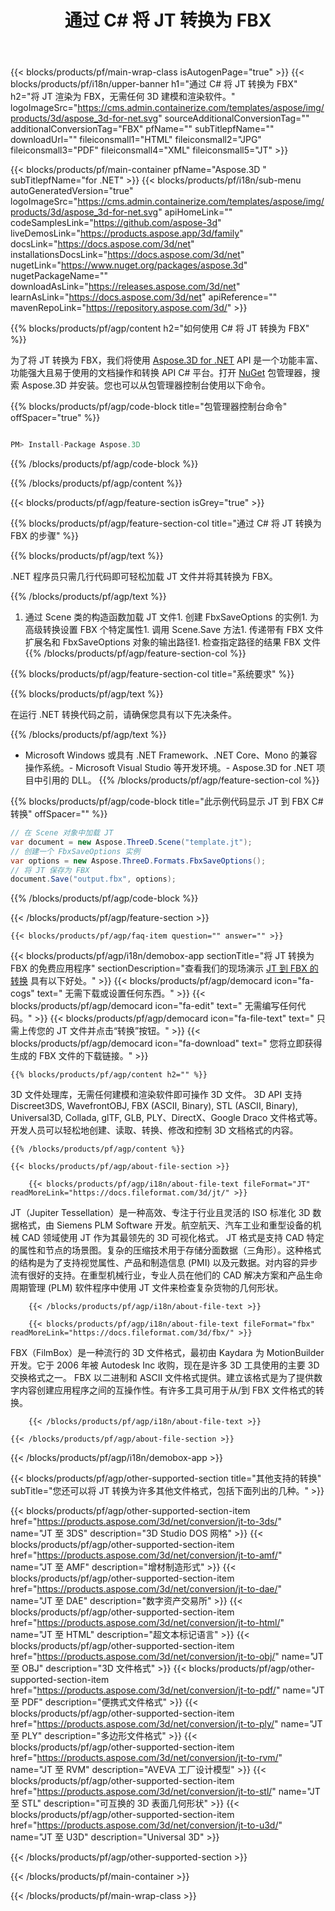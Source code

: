 ﻿---
title: 通过 C# 将 JT 转换为 FBX 
weight: 1780
url: /zh/net/conversion/jt-to-fbx/ 
description: JT 到 FBX C# 转换的示例代码。使用 API 示例代码在 VB.NET、Asp.NET 或任何基于 .NET 的应用程序中将 JT 文件批量转换为 FBX。
---
{{< blocks/products/pf/main-wrap-class isAutogenPage="true" >}}
{{< blocks/products/pf/i18n/upper-banner h1="通过 C# 将 JT 转换为 FBX" h2="将 JT 渲染为 FBX，无需任何 3D 建模和渲染软件。" logoImageSrc="https://cms.admin.containerize.com/templates/aspose/img/products/3d/aspose_3d-for-net.svg" sourceAdditionalConversionTag="" additionalConversionTag="FBX" pfName="" subTitlepfName="" downloadUrl="" fileiconsmall1="HTML" fileiconsmall2="JPG" fileiconsmall3="PDF" fileiconsmall4="XML" fileiconsmall5="JT" >}}

{{< blocks/products/pf/main-container pfName="Aspose.3D " subTitlepfName="for .NET" >}}
{{< blocks/products/pf/i18n/sub-menu autoGeneratedVersion="true" logoImageSrc="https://cms.admin.containerize.com/templates/aspose/img/products/3d/aspose_3d-for-net.svg" apiHomeLink="" codeSamplesLink="https://github.com/aspose-3d" liveDemosLink="https://products.aspose.app/3d/family" docsLink="https://docs.aspose.com/3d/net" installationsDocsLink="https://docs.aspose.com/3d/net" nugetLink="https://www.nuget.org/packages/aspose.3d" nugetPackageName="" downloadAsLink="https://releases.aspose.com/3d/net" learnAsLink="https://docs.aspose.com/3d/net" apiReference="" mavenRepoLink="https://repository.aspose.com/3d/" >}}

{{% blocks/products/pf/agp/content h2="如何使用 C# 将 JT 转换为 FBX" %}}

 为了将 JT 转换为 FBX，我们将使用
 [Aspose.3D for .NET](https://products.aspose.com/3d/net) 
 API 是一个功能丰富、功能强大且易于使用的文档操作和转换 API C# 平台。打开
 [NuGet](https://www.nuget.org/packages/aspose.3d) 
 包管理器，搜索
 Aspose.3D 
 并安装。您也可以从包管理器控制台使用以下命令。

{{% blocks/products/pf/agp/code-block title="包管理器控制台命令" offSpacer="true" %}}

```cs

PM> Install-Package Aspose.3D


```

{{% /blocks/products/pf/agp/code-block %}}

{{% /blocks/products/pf/agp/content %}}

{{< blocks/products/pf/agp/feature-section isGrey="true" >}}

{{% blocks/products/pf/agp/feature-section-col title="通过 C# 将 JT 转换为 FBX 的步骤" %}}

{{% blocks/products/pf/agp/text %}}

 .NET 程序员只需几行代码即可轻松加载 JT 文件并将其转换为 FBX。

{{% /blocks/products/pf/agp/text %}}

1. 通过 Scene 类的构造函数加载 JT 文件1. 创建 FbxSaveOptions 的实例1. 为高级转换设置 FBX 个特定属性1. 调用 Scene.Save 方法1. 传递带有 FBX 文件扩展名和 FbxSaveOptions 对象的输出路径1. 检查指定路径的结果 FBX 文件
{{% /blocks/products/pf/agp/feature-section-col %}}

{{% blocks/products/pf/agp/feature-section-col title="系统要求" %}}

{{% blocks/products/pf/agp/text %}}

 在运行 .NET 转换代码之前，请确保您具有以下先决条件。

{{% /blocks/products/pf/agp/text %}}

- Microsoft Windows 或具有 .NET Framework、.NET Core、Mono 的兼容操作系统。- Microsoft Visual Studio 等开发环境。- Aspose.3D for .NET 项目中引用的 DLL。
{{% /blocks/products/pf/agp/feature-section-col %}}

{{% blocks/products/pf/agp/code-block title="此示例代码显示 JT 到 FBX C# 转换" offSpacer="" %}}

```cs
// 在 Scene 对象中加载 JT 
var document = new Aspose.ThreeD.Scene("template.jt");
// 创建一个 FbxSaveOptions 实例 
var options = new Aspose.ThreeD.Formats.FbxSaveOptions();
// 将 JT 保存为 FBX 
document.Save("output.fbx", options); 


```

{{% /blocks/products/pf/agp/code-block %}}

{{< /blocks/products/pf/agp/feature-section >}}

    {{< blocks/products/pf/agp/faq-item question="" answer="" >}}
 

<!-- aboutfile Starts -->

{{< blocks/products/pf/agp/i18n/demobox-app sectionTitle="将 JT 转换为 FBX 的免费应用程序" sectionDescription="查看我们的现场演示 [JT 到 FBX 的转换](https://products.aspose.app/3d/conversion/jt-to-fbx) 具有以下好处。" >}}
        {{< blocks/products/pf/agp/democard icon="fa-cogs" text=" 无需下载或设置任何东西。" >}}
        {{< blocks/products/pf/agp/democard icon="fa-edit" text=" 无需编写任何代码。" >}}
        {{< blocks/products/pf/agp/democard icon="fa-file-text" text=" 只需上传您的 JT 文件并点击“转换”按钮。" >}}
        {{< blocks/products/pf/agp/democard icon="fa-download" text=" 您将立即获得生成的 FBX 文件的下载链接。" >}}

    {{% blocks/products/pf/agp/content h2="" %}}

 3D 文件处理库，无需任何建模和渲染软件即可操作 3D 文件。 3D API 支持 Discreet3DS, WavefrontOBJ, FBX (ASCII, Binary), STL (ASCII, Binary), Universal3D, Collada, glTF, GLB, PLY、DirectX、Google Draco 文件格式等。开发人员可以轻松地创建、读取、转换、修改和控制 3D 文档格式的内容。



    {{% /blocks/products/pf/agp/content %}}

    {{< blocks/products/pf/agp/about-file-section >}}

        {{< blocks/products/pf/agp/i18n/about-file-text fileFormat="JT" readMoreLink="https://docs.fileformat.com/3d/jt/" >}}
JT（Jupiter Tessellation）是一种高效、专注于行业且灵活的 ISO 标准化 3D 数据格式，由 Siemens PLM Software 开发。航空航天、汽车工业和重型设备的机械 CAD 领域使用 JT 作为其最领先的 3D 可视化格式。 JT 格式是支持 CAD 特定的属性和节点的场景图。复杂的压缩技术用于存储分面数据（三角形）。这种格式的结构是为了支持视觉属性、产品和制造信息 (PMI) 以及元数据。对内容的异步流有很好的支持。在重型机械行业，专业人员在他们的 CAD 解决方案和产品生命周期管理 (PLM) 软件程序中使用 JT 文件来检查复杂货物的几何形状。

        {{< /blocks/products/pf/agp/i18n/about-file-text >}}

        {{< blocks/products/pf/agp/i18n/about-file-text fileFormat="fbx" readMoreLink="https://docs.fileformat.com/3d/fbx/" >}}
FBX（FilmBox）是一种流行的 3D 文件格式，最初由 Kaydara 为 MotionBuilder 开发。它于 2006 年被 Autodesk Inc 收购，现在是许多 3D 工具使用的主要 3D 交换格式之一。 FBX 以二进制和 ASCII 文件格式提供。建立该格式是为了提供数字内容创建应用程序之间的互操作性。有许多工具可用于从/到 FBX 文件格式的转换。

        {{< /blocks/products/pf/agp/i18n/about-file-text >}}

    {{< /blocks/products/pf/agp/about-file-section >}}

{{< /blocks/products/pf/agp/i18n/demobox-app >}}

<!-- aboutfile Ends -->

{{< blocks/products/pf/agp/other-supported-section title="其他支持的转换" subTitle="您还可以将 JT 转换为许多其他文件格式，包括下面列出的几种。" >}}

{{< blocks/products/pf/agp/other-supported-section-item href="https://products.aspose.com/3d/net/conversion/jt-to-3ds/" name="JT 至 3DS" description="3D Studio DOS 网格" >}}
{{< blocks/products/pf/agp/other-supported-section-item href="https://products.aspose.com/3d/net/conversion/jt-to-amf/" name="JT 至 AMF" description="增材制造形式" >}}
{{< blocks/products/pf/agp/other-supported-section-item href="https://products.aspose.com/3d/net/conversion/jt-to-dae/" name="JT 至 DAE" description="数字资产交易所" >}}
{{< blocks/products/pf/agp/other-supported-section-item href="https://products.aspose.com/3d/net/conversion/jt-to-html/" name="JT 至 HTML" description="超文本标记语言" >}}
{{< blocks/products/pf/agp/other-supported-section-item href="https://products.aspose.com/3d/net/conversion/jt-to-obj/" name="JT 至 OBJ" description="3D 文件格式" >}}
{{< blocks/products/pf/agp/other-supported-section-item href="https://products.aspose.com/3d/net/conversion/jt-to-pdf/" name="JT 至 PDF" description="便携式文件格式" >}}
{{< blocks/products/pf/agp/other-supported-section-item href="https://products.aspose.com/3d/net/conversion/jt-to-ply/" name="JT 至 PLY" description="多边形文件格式" >}}
{{< blocks/products/pf/agp/other-supported-section-item href="https://products.aspose.com/3d/net/conversion/jt-to-rvm/" name="JT 至 RVM" description="AVEVA 工厂设计模型" >}}
{{< blocks/products/pf/agp/other-supported-section-item href="https://products.aspose.com/3d/net/conversion/jt-to-stl/" name="JT 至 STL" description="可互换的 3D 表面几何形状" >}}
{{< blocks/products/pf/agp/other-supported-section-item href="https://products.aspose.com/3d/net/conversion/jt-to-u3d/" name="JT 至 U3D" description="Universal 3D" >}}

{{< /blocks/products/pf/agp/other-supported-section >}}

{{< /blocks/products/pf/main-container >}}
    
{{< /blocks/products/pf/main-wrap-class >}}